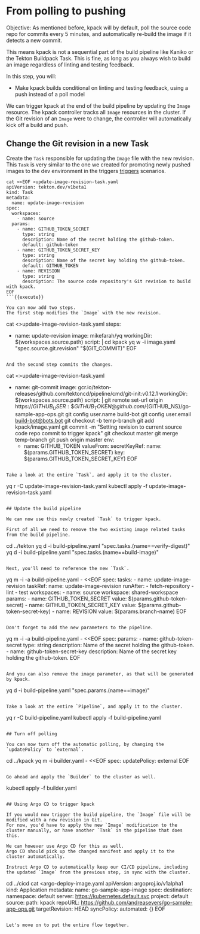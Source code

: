 # From polling to pushing

Objective:
As mentioned before, kpack will by default, poll the source code repo for commits every 5 minutes, and automatically re-build the image if it detects a new commit.

This means kpack is not a sequential part of the build pipeline like Kaniko or the Tekton Buildpack Task.
This is fine, as long as you always wish to build an image regardless of linting and testing feedback.

In this step, you will:
- Make kpack builds conditional on linting and testing feedback, using a push instead of a poll model

We can trigger kpack at the end of the build pipeline by updating the `Image` resource.
The kpack controller tracks all `Image` resources in the cluster.
If the Git revision of an `Image` were to change, the controller will automatically kick off a build and push.

## Change the Git revision in a new Task

Create the `Task` responsible for updating the `Image` file with the new revision.
This `Task` is very similar to the one we created for promoting newly pushed images to the dev environment in the triggers [triggers](https://www.katacoda.com/springone-tour-2020-cicd/scenarios/5-manage-triggers) scenarios.

```
cat <<EOF >update-image-revision-task.yaml
apiVersion: tekton.dev/v1beta1
kind: Task
metadata:
  name: update-image-revision
spec:
  workspaces:
    - name: source
  params:
    - name: GITHUB_TOKEN_SECRET
      type: string
      description: Name of the secret holding the github-token.
      default: github-token
    - name: GITHUB_TOKEN_SECRET_KEY
      type: string
      description: Name of the secret key holding the github-token.
      default: GITHUB_TOKEN
    - name: REVISION
      type: string
      description: The source code repository's Git revision to build with kpack.
EOF
```{{execute}}

You can now add two steps.
The first step modifies the `Image` with the new revision.

```
cat <<EOF >>update-image-revision-task.yaml
  steps:
  - name: update-revision
    image: mikefarah/yq
    workingDir: \$(workspaces.source.path)
    script: |
        cd kpack
        yq w -i image.yaml "spec.source.git.revision" "\$(GIT_COMMIT)"
EOF
```{{execute}}

And the second step commits the changes.

```
cat <<EOF >>update-image-revision-task.yaml
  - name: git-commit
    image: gcr.io/tekton-releases/github.com/tektoncd/pipeline/cmd/git-init:v0.12.1
    workingDir: \$(workspaces.source.path)
    script: |
      git remote set-url origin https://${GITHUB_USER}:\${GITHUB_TOKEN}@github.com/${GITHUB_NS}/go-sample-app-ops.git
      git config user.name build-bot
      git config user.email build-bot@bots.bot
      git checkout -b temp-branch
      git add kpack/image.yaml
      git commit -m "Setting revision to current source code repo commit to trigger kpack"
      git checkout master
      git merge temp-branch
      git push origin master
    env:
      - name: GITHUB_TOKEN
        valueFrom:
          secretKeyRef:
            name: \$(params.GITHUB_TOKEN_SECRET)
            key: \$(params.GITHUB_TOKEN_SECRET_KEY)
EOF
```{{execute}}

Take a look at the entire `Task`, and apply it to the cluster.

```
yq r -C update-image-revision-task.yaml
kubectl apply -f update-image-revision-task.yaml
```{{execute}}

## Update the build pipeline

We can now use this newly created `Task` to trigger kpack.

First of all we need to remove the two existing image related tasks from the build pipeline.

```
cd ../tekton
yq d -i build-pipeline.yaml "spec.tasks.(name==verify-digest)"
yq d -i build-pipeline.yaml "spec.tasks.(name==build-image)"
```{{execute}}

Next, you'll need to reference the new `Task`.

```
yq m -i -a build-pipeline.yaml - <<EOF
spec:
  tasks:
    - name: update-image-revision
      taskRef:
        name: update-image-revision
      runAfter:
        - fetch-repository
        - lint
        - test
      workspaces:
        - name: source
          workspace: shared-workspace
      params:
        - name: GITHUB_TOKEN_SECRET
          value: \$(params.github-token-secret)
        - name: GITHUB_TOKEN_SECRET_KEY
          value: \$(params.github-token-secret-key)
        - name: REVISION
          value: \$(params.branch-name)
EOF
```{{execute}}

Don't forget to add the new parameters to the pipeline.

```
yq m -i -a build-pipeline.yaml - <<EOF
spec:
  params:
    - name: github-token-secret
      type: string
      description: Name of the secret holding the github-token.
    - name: github-token-secret-key
      description: Name of the secret key holding the github-token.
EOF
```{{execute}}

And you can also remove the image parameter, as that will be generated by kpack.

```
yq d -i build-pipeline.yaml "spec.params.(name==image)"
```{{execute}}

Take a look at the entire `Pipeline`, and apply it to the cluster.

```
yq r -C build-pipeline.yaml
kubectl apply -f build-pipeline.yaml
```{{execute}}

## Turn off polling

You can now turn off the automatic polling, by changing the `updatePolicy` to `external`.

```
cd ../kpack
yq m -i builder.yaml - <<EOF
spec:
  updatePolicy: external
EOF
```{{execute}}

Go ahead and apply the `Builder` to the cluster as well.

```
kubectl apply -f builder.yaml
```{{execute}}

## Using Argo CD to trigger kpack

If you would now trigger the build pipeline, the `Image` file will be modified with a new revision in Git.
For now, you'd have to apply the new `Image` modification to the cluster manually, or have another `Task` in the pipeline that does this.

We can however use Argo CD for this as well.
Argo CD should pick up the changed manifest and apply it to the cluster automatically.

Instruct Argo CD to automatically keep our CI/CD pipeline, including the updated `Image` from the previous step, in sync with the cluster.

```
cd ../cicd
cat <<EOF >argo-deploy-image.yaml
apiVersion: argoproj.io/v1alpha1
kind: Application
metadata:
  name: go-sample-app-image
spec:
  destination:
    namespace: default
    server: https://kubernetes.default.svc
  project: default
  source:
    path: kpack
    repoURL: https://github.com/andreasevers/go-sample-app-ops.git
    targetRevision: HEAD
  syncPolicy:
    automated: {}
EOF
```{{execute}}

Let's move on to put the entire flow together.
